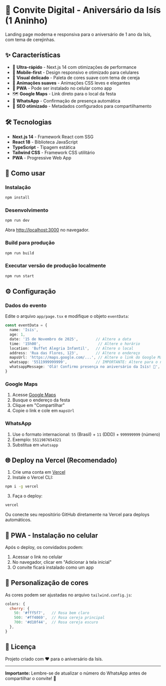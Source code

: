 # 🍒 Convite Digital - Aniversário da Isís (1 Aninho)

Landing page moderna e responsiva para o aniversário de 1 ano da Isís, com tema de cerejinhas.

## ✨ Características

- 🚀 **Ultra-rápido** - Next.js 14 com otimizações de performance
- 📱 **Mobile-first** - Design responsivo e otimizado para celulares
- 🎨 **Visual delicado** - Paleta de cores suave com tema de cereja
- 💫 **Animações suaves** - Animações CSS leves e elegantes
- 📲 **PWA** - Pode ser instalado no celular como app
- 🗺️ **Google Maps** - Link direto para o local da festa
- 💬 **WhatsApp** - Confirmação de presença automática
- 🎯 **SEO otimizado** - Metadados configurados para compartilhamento

## 🛠️ Tecnologias

- **Next.js 14** - Framework React com SSG
- **React 18** - Biblioteca JavaScript
- **TypeScript** - Tipagem estática
- **Tailwind CSS** - Framework CSS utilitário
- **PWA** - Progressive Web App

## 🚀 Como usar

### Instalação

```bash
npm install
```

### Desenvolvimento

```bash
npm run dev
```

Abra [http://localhost:3000](http://localhost:3000) no navegador.

### Build para produção

```bash
npm run build
```

### Executar versão de produção localmente

```bash
npm run start
```

## ⚙️ Configuração

### Dados do evento

Edite o arquivo `app/page.tsx` e modifique o objeto `eventData`:

```typescript
const eventData = {
  name: 'Isís',
  age: 1,
  date: '15 de Novembro de 2025',        // Altere a data
  time: '15h00',                          // Altere o horário
  location: 'Buffet Alegria Infantil',   // Altere o local
  address: 'Rua das Flores, 123',        // Altere o endereço
  mapsUrl: 'https://maps.google.com/...', // Altere o link do Google Maps
  whatsapp: '5511999999999',             // IMPORTANTE: Altere para o número real
  whatsappMessage: 'Olá! Confirmo presença no aniversário da Isís! 🍒',
}
```

### Google Maps

1. Acesse [Google Maps](https://www.google.com/maps)
2. Busque o endereço da festa
3. Clique em "Compartilhar"
4. Copie o link e cole em `mapsUrl`

### WhatsApp

1. Use o formato internacional: `55` (Brasil) + `11` (DDD) + `999999999` (número)
2. Exemplo: `5511987654321`
3. Substitua em `whatsapp`

## 🌐 Deploy na Vercel (Recomendado)

1. Crie uma conta em [Vercel](https://vercel.com)
2. Instale o Vercel CLI:
```bash
npm i -g vercel
```
3. Faça o deploy:
```bash
vercel
```

Ou conecte seu repositório GitHub diretamente na Vercel para deploys automáticos.

## 📱 PWA - Instalação no celular

Após o deploy, os convidados podem:

1. Acessar o link no celular
2. No navegador, clicar em "Adicionar à tela inicial"
3. O convite ficará instalado como um app

## 🎨 Personalização de cores

As cores podem ser ajustadas no arquivo `tailwind.config.js`:

```javascript
colors: {
  cherry: {
    50: '#fff5f7',   // Rosa bem claro
    500: '#ff4069',  // Rosa cereja principal
    700: '#d10f44',  // Rosa cereja escuro
  },
}
```

## 📄 Licença

Projeto criado com ❤️ para o aniversário da Isís.

---

**Importante:** Lembre-se de atualizar o número do WhatsApp antes de compartilhar o convite! 🍒

